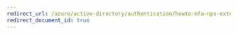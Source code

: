 ```yaml
---
redirect_url: /azure/active-directory/authentication/howto-mfa-nps-extension-advanced
redirect_document_id: true
---
```

